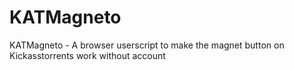 # KATMagneto
KATMagneto - A browser userscript to make the magnet button on Kickasstorrents work without account
